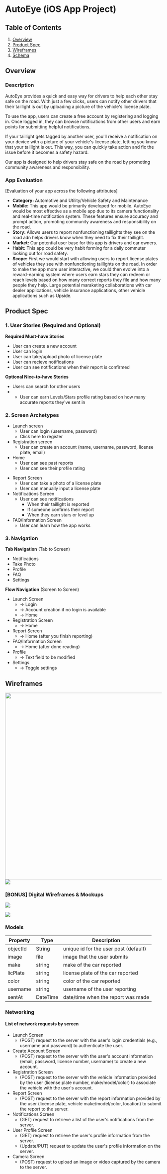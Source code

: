 # AutoEye (iOS App Project) 

## Table of Contents
1. [Overview](#Overview)
1. [Product Spec](#Product-Spec)
1. [Wireframes](#Wireframes)
2. [Schema](#Schema)

## Overview
### Description
AutoEye provides a quick and easy way for drivers to help each other stay safe on the road. With just a few clicks, users can notify other drivers that their taillight is out by uploading a picture of the vehicle's license plate.

To use the app, users can create a free account by registering and logging in. Once logged in, they can browse notifications from other users and earn points for submitting helpful notifications.

If your taillight gets tagged by another user, you'll receive a notification on your device with a picture of your vehicle's license plate, letting you know that your taillight is out. This way, you can quickly take action and fix the issue before it becomes a safety hazard.

Our app is designed to help drivers stay safe on the road by promoting community awareness and responsibility.

### App Evaluation
[Evaluation of your app across the following attributes]
- **Category:** Automotive and Utility/Vehicle Safety and Maintenance
- **Mobile:** This app would be primarily developed for mobile. AutoEye would be most effective as a mobile app due to its camera functionality and real-time notification system. These features ensure accuracy and prompt action, promoting community awareness and responsibility on the road.
- **Story:** Allows users to report nonfunctioning taillights they see on the road adn helps drivers know when they need to fix their taillight.
- **Market:** Our potential user base for this app is drivers and car owners. 
- **Habit:** This app could be very habit forming for a daily commuter looking out for road safety.
- **Scope:** First we would start with allowing users to report license plates of vehicles they see with nonfunctioning taillights on the road. In order to make the app more user interactive, we could then evolve into a reward-earning system where users earn stars they can redeem or reach levels based on how many correct reports they file and how many people they help. Large potential maraketing collaborations with car dealer applications, vehicle insurance applications, other vehicle applications such as Upside.

## Product Spec

### 1. User Stories (Required and Optional)

**Required Must-have Stories**

* User can create a new account
* User can login
* User can take/upload photo of license plate
* User can recieve notifications
* User can see notifications when their report is confirmed

**Optional Nice-to-have Stories**

* Users can search for other users
* * User can earn Levels/Stars profile rating based on how many accurate reports they've sent in

### 2. Screen Archetypes

* Launch screen
   * User can login (username, password)
   * Click here to register
* Registration screen
   * User can create an account (name, username, password, license plate, email)
* Home
    * User can see past reports
    * User can see their profile rating
<!-- *  Create account
   * Name
   * Username
   * Password
   * License Plate Number
   * Email -->
* Report Screen
   * User can take a photo of a license plate
   * User can manually input a license plate
* Notifications Screen
    * User can see notifications
        * When their taillight is reported
        * If someone confirms their report
        * When they earn stars or level up
* FAQ/Information Screen
   * User can learn how the app works




### 3. Navigation

**Tab Navigation** (Tab to Screen)

* Notifications
* Take Photo
* Profile
* FAQ
* Settings

**Flow Navigation** (Screen to Screen)

* Launch Screen
   * -> Login
   * -> Account creation if no login is available
   * -> Home
* Registration Screen
   * -> Home
* Report Screen
   * -> Home (after you finish reporting)
* FAQ/Information Screen
   * -> Home (after done reading)
* Profile
   * -> Text field to be modified
* Settings
   * -> Toggle settings




## Wireframes

<img src="(https://i.imgur.com/y5CBvFy.jpg)" width=600>![](https://i.imgur.com/y5CBvFy.jpg)


### [BONUS] Digital Wireframes & Mockups

![](https://i.imgur.com/Mezzswc.jpg)

![](https://i.imgur.com/gp4paba.jpg)

### Models

| Property | Type | Description |
| -------- | -------- | -------- |
| objectId     | String     | unique id for the user post (default)     |
| image     | file     | image that the user submits     |
| make     | string     | make of the car reported     |
| licPlate     | string     | license plate of the car reported     |
| color     | string     | color of the car reported     |
| username     | string     | username of the user reporting     |
| sentAt     | DateTime     | date/time when the report was made     |

### Networking
#### List of network requests by screen

- Launch Screen
    - (POST) request to the server with the user's login credentials (e.g., username and password) to authenticate the user.
- Create Account Screen
    - (POST) request to the server with the user's account information (email, password, license number, username) to create a new account.
- Registration Screen
    - (POST) request to the server with the vehicle information provided by the user (license plate number, make/model/color) to associate the vehicle with the user's account.
- Report Screen
    - (POST) request to the server with the report information provided by the user (license plate, vehicle make/model/color, location) to submit the report to the server.
- Notifications Screen
    - (GET) request to retrieve a list of the user's notifications from the server.
- User Profile Screen
    - (GET) request to retrieve the user's profile information from the server.
    - (Update/PUT) request to update the user's profile information on the server.
- Camera Screen
    - (POST) request to upload an image or video captured by the camera to the server.
